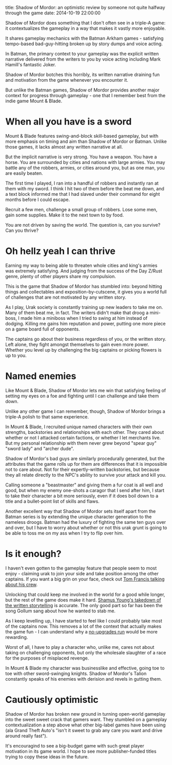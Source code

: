 title: Shadow of Mordor: an optimistic review by someone not quite halfway through the game
date: 2014-10-19 22:00:00

Shadow of Mordor does something that I don't often see in a triple-A game: it contextualizes the gameplay in a way that makes it vastly more enjoyable.

It shares gameplay mechanics with the Batman Arkham games - satisfying tempo-based bad-guy-hitting broken up by story dumps and voice acting.

In Batman, the primary context to your gameplay was the explicit written narrative delivered from the writers to you by voice acting including Mark Hamill's fantastic Joker.

Shadow of Mordor botches this horribly, its written narrative draining fun and motivation from the game whenever you encounter it.

But unlike the Batman games, Shadow of Mordor provides another major context for progress through gameplay - one that I remember best from the indie game Mount & Blade.

When all you have is a sword
=========

Mount & Blade features swing-and-block skill-based gameplay, but with more emphasis on timing and aim than Shadow of Mordor or Batman.  Unlike those games, it lacks almost any written narrative at all.

But the implicit narrative is very strong.  You have a weapon.  You have a horse.  You are surrounded by cities and nations with large armies.  You may battle any of the robbers, armies, or cities around you, but as one man, you are easily beaten.

The first time I played, I ran into a handful of robbers and instantly ran at them with my sword.  I think I hit two of them before the beat me down, and a text block informed me that I had slaved under their command for eight months before I could escape.

Recruit a few men, challenge a small group of robbers.  Lose some men, gain some supplies.  Make it to the next town to by food.

You are not driven by saving the world.  The question is, can you survive?  Can you thrive?

Oh hellz yeah I can thrive
========

Earning my way to being able to threaten whole cities and king's armies was extremely satisfying.  And judging from the success of the Day Z/Rust genre, plenty of other players share my compulsion.

This is the game that Shadow of Mordor has stumbled into: beyond hitting things and collectables and exposition-by-cutscene, it gives you a world full of challenges that are not motivated by any written story.

As I play, Urak society is constantly training up new leaders to take me on.  Many of them beat me, in fact.  The writers didn't make that droog a mini-boss, I made him a miniboss when I tried to swing at him instead of dodging.  Killing me gains him reputation and power, putting one more piece on a game board full of opponents.

The captains go about their business regardless of you, or the written story.  Left alone, they fight amongst themselves to gain even more power.  Whether you level up by challenging the big captains or picking flowers is up to you.

Named enemies
========

Like Mount & Blade, Shadow of Mordor lets me win that satisfying feeling of setting my eyes on a foe and fighting until I can challenge and take them down.

Unlike any other game I can remember, though, Shadow of Mordor brings a triple-A polish to that same experience.

In Mount & Blade, I recruited unique named characters with their own strengths, backstories and relationships with each other.  They cared about whether or not I attacked certain factions, or whether I let merchants live.  But my personal relationship with them never grew beyond "spear guy" "sword lady" and "archer dude".

Shadow of Mordor's bad guys are similarly procedurally generated, but the attributes that the game rolls up for them are differences that it is impossible not to care about.  Not for their expertly-written backstories, but because they all relate directly to the NPC's ability to survive your attack and kill you.

Calling someone a "beastmaster" and giving them a fur coat is all well and good, but when my enemy one-shots a caragor that I send after him, I start to take their character a bit more seriously, even if it does boil down to a title and a bullet-point list of skills and flaws.

Another excellent way that Shadow of Mordor sets itself apart from the Batman series is by extending the unique character generation to the nameless droogs.  Batman had the luxury of fighting the same ten guys over and over, but I have to worry about whether or not this urak grunt is going to be able to toss me on my ass when I try to flip over him.

Is it enough?
=========

I haven't even gotten to the gameplay feature that people seem to most enjoy - claiming urak to join your side and take position among the other captains.  If you want a big grin on your face, check out [Tom Francis talking about his crew](http://www.pentadact.com/2014-10-18-what-works-and-why-saurons-army/).

Unlocking that could keep me involved in the world for a good while longer, but the rest of the game does make it hard.  [Shamus Young's takedown of the written storytelling](http://www.escapistmagazine.com/articles/view/video-games/columns/experienced-points/12479-Shadow-of-Mordor-is-Tawdry-Tolkien-Fanfiction) is accurate.  The only good part so far has been the song Gollum sang about how he wanted to stab me.

As I keep levelling up, I have started to feel like I could probably take most of the captains now.  This removes a lot of the context that actually makes the game fun - I can understand why a [no-upgrades run](http://nowrongwaytoplay.tumblr.com/post/99486423288/shadow-of-mordor-permadeath-no-upgrades-run) would be more rewarding.

Worst of all, I have to play a character who, unlike me, cares not about taking on challenging opponents, but only the wholesale slaughter of a race for the purposes of misplaced revenge.

In Mount & Blade my character was businesslike and effective, going toe to toe with other sword-swinging knights.  Shadow of Mordor's Talion constantly speaks of his enemies with derision and revels in gutting them.

Cautiously optimistic
=========

Shadow of Mordor has broken new ground in turning open-world gameplay into the sweet sweet crack that gamers want.  They stumbled on a gameplay contextualization a step above what other big-label games have been using (ala Grand Theft Auto's "isn't it sweet to grab any care you want and drive around really fast").

It's encouragind to see a big-budget game with such great player motivation in its game world.  I hope to see more publisher-funded titles trying to copy these ideas in the future.
